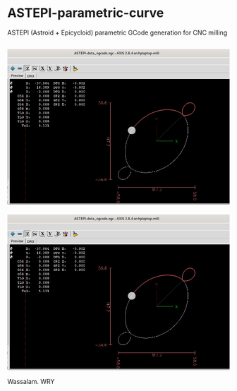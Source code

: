 # ASTEPI-parametric-curve
ASTEPI (Astroid + Epicycloid) parametric GCode generation for CNC milling

## ![](ASTEPI-screenshots/ASTEPI-screenshot.png)

![](ASTEPI-screenshots/ASTEPI-screenshot.jpg)

Wassalam.
WRY

